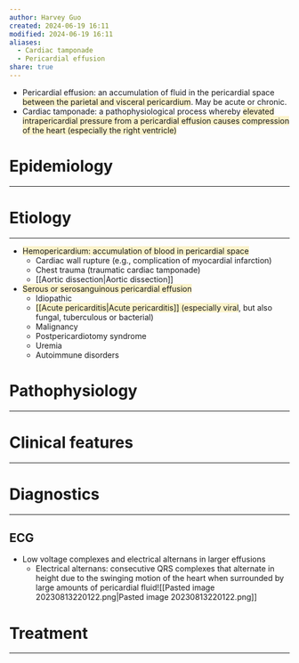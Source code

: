 ```yaml
---
author: Harvey Guo
created: 2024-06-19 16:11
modified: 2024-06-19 16:11
aliases:
  - Cardiac tamponade
  - Pericardial effusion
share: true
---
```

- Pericardial effusion: an accumulation of fluid in the pericardial space <span style="background:rgba(240, 200, 0, 0.2)">between the parietal and visceral pericardium</span>. May be acute or chronic.
- Cardiac tamponade: a pathophysiological process whereby <span style="background:rgba(240, 200, 0, 0.2)">elevated intrapericardial pressure from a pericardial effusion causes compression of the heart (especially the right ventricle)</span>
# Epidemiology
---


# Etiology
---
- <span style="background:rgba(240, 200, 0, 0.2)">Hemopericardium: accumulation of blood in pericardial space</span>
	- Cardiac wall rupture (e.g., complication of myocardial infarction)
	- Chest trauma (traumatic cardiac tamponade)
	- [[Aortic dissection|Aortic dissection]]
- <span style="background:rgba(240, 200, 0, 0.2)">Serous or serosanguinous pericardial effusion </span>
	- Idiopathic
	- <span style="background:rgba(240, 200, 0, 0.2)">[[Acute pericarditis|Acute pericarditis]] (especially viral</span>, but also fungal, tuberculous or bacterial)
	- Malignancy
	- Postpericardiotomy syndrome
	- Uremia
	- Autoimmune disorders

# Pathophysiology
---


# Clinical features
---


# Diagnostics
---
## ECG
- Low voltage complexes and electrical alternans in larger effusions
	- Electrical alternans: consecutive QRS complexes that alternate in height due to the swinging motion of the heart when surrounded by large amounts of pericardial fluid![[Pasted image 20230813220122.png|Pasted image 20230813220122.png]]


# Treatment
---

